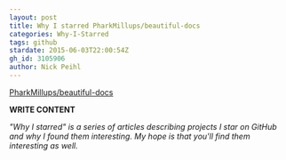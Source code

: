 ```yaml
---
layout: post
title: Why I starred PharkMillups/beautiful-docs
categories: Why-I-Starred
tags: github
stardate: 2015-06-03T22:00:54Z
gh_id: 3105906
author: Nick Peihl
---
```


[PharkMillups/beautiful-docs](https://github.com/PharkMillups/beautiful-docs)

**WRITE CONTENT**

*"Why I starred" is a series of articles describing projects I star on GitHub and why I found them interesting. My hope is that you'll find them interesting as well.*

